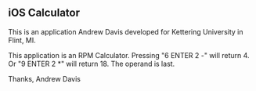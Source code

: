 ## iOS Calculator

This is an application Andrew Davis developed for Kettering University in Flint, MI.

This application is an RPM Calculator. Pressing "6 ENTER 2 -" will return 4. Or "9 ENTER 2 *" will return 18. The operand is last.

Thanks,
Andrew Davis

